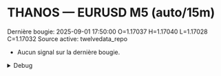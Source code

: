 # THANOS — EURUSD M5 (auto/15m)
Dernière bougie: 2025-09-01 17:50:00  O=1.17037  H=1.17040  L=1.17028  C=1.17032
Source active: twelvedata_repo

- Aucun signal sur la dernière bougie.

<details><summary>Debug</summary>

- TD_API_KEY manquant.

</details>